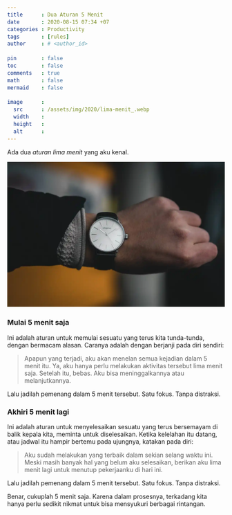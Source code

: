 ```yaml
---
title      : Dua Aturan 5 Menit
date       : 2020-08-15 07:34 +07
categories : Productivity
tags       : [rules]
author     : # <author_id>

pin        : false
toc        : false
comments   : true
math       : false
mermaid    : false

image      :
  src      : /assets/img/2020/lima-menit_.webp
  width    : 
  height   : 
  alt      : 
---
```

  
Ada dua _aturan lima menit_ yang aku kenal.

![](/assets/img/2020/lima-menit.webp)

### Mulai 5 menit saja

Ini adalah aturan untuk memulai sesuatu yang terus kita tunda-tunda, dengan bermacam alasan. Caranya adalah dengan berjanji pada diri sendiri:

> Apapun yang terjadi, aku akan menelan semua kejadian dalam 5 menit itu. Ya, aku hanya perlu melakukan aktivitas tersebut lima menit saja. Setelah itu, bebas. Aku bisa meninggalkannya atau melanjutkannya.

Lalu jadilah pemenang dalam 5 menit tersebut. Satu fokus. Tanpa distraksi.

### Akhiri 5 menit lagi

Ini adalah aturan untuk menyelesaikan sesuatu yang terus bersemayam di balik kepala kita, meminta untuk diselesaikan. Ketika kelelahan itu datang, atau jadwal itu hampir bertemu pada ujungnya, katakan pada diri:

> Aku sudah melakukan yang terbaik dalam sekian selang waktu ini. Meski masih banyak hal yang belum aku selesaikan, berikan aku lima menit lagi untuk menutup pekerjaanku di hari ini.

Lalu jadilah pemenang dalam 5 menit tersebut. Satu fokus. Tanpa distraksi.

Benar, cukuplah 5 menit saja. Karena dalam prosesnya, terkadang kita hanya perlu sedikit nikmat untuk bisa mensyukuri berbagai rintangan.
